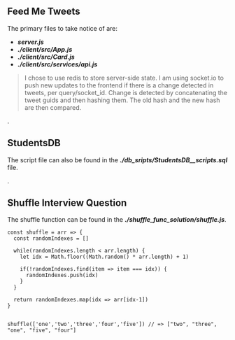 ## Feed Me Tweets

The primary files to take notice of are:
* **_server.js_**
* **_./client/src/App.js_**
* **_./client/src/Card.js_**
* **_./client/src/services/api.js_**

> I chose to use redis to store server-side state. I am using socket.io to push new updates to the frontend if there is a change detected in tweets, per query/socket_id. Change is detected by concatenating the tweet guids and then hashing them. The old hash and the new hash are then compared.

.
## StudentsDB

The script file can also be found in the **_./db_sripts/StudentsDB__scripts.sql_** file.

.
## Shuffle Interview Question

The shuffle function can be found in the **_./shuffle_func_solution/shuffle.js_**.

    const shuffle = arr => {
      const randomIndexes = []

      while(randomIndexes.length < arr.length) {
        let idx = Math.floor((Math.random() * arr.length) + 1)
      
        if(!randomIndexes.find(item => item === idx)) {
          randomIndexes.push(idx)
        }
      }

      return randomIndexes.map(idx => arr[idx-1])
    }


    shuffle(['one','two','three','four','five']) // => ["two", "three", "one", "five", "four"]
